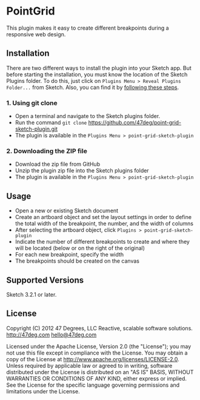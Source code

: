 # PointGrid

This plugin makes it easy to create different breakpoints during a responsive web design.

## Installation

There are two different ways to install the plugin into your Sketch app. But before starting the installation, you must know the location of the Sketch Plugins folder. To do this, just click on `Plugins Menu > Reveal Plugins Folder...` from Sketch. Also, you can find it by [following these steps](http://bohemiancoding.com/sketch/support/developer/01-introduction/01.html).

### 1. Using git clone

* Open a terminal and navigate to the Sketch plugins folder.
* Run the command `git clone` https://github.com/47deg/point-grid-sketch-plugin.git
* The plugin is available in the `Plugins Menu > point-grid-sketch-plugin`

### 2. Downloading the ZIP file

* Download the zip file from GitHub
* Unzip the plugin zip file into the Sketch plugins folder
* The plugin is available in the `Plugins Menu > point-grid-sketch-plugin` 

## Usage

* Open a new or existing Sketch document
* Create an artboard object and set the layout settings in order to define the total width of the breakpoint, the number, and the width of columns
* After selecting the artboard object, click `Plugins > point-grid-sketch-plugin`
* Indicate the number of different breakpoints to create and where they will be located (below or on the right of the original)
* For each new breakpoint, specify the width
* The breakpoints should be created on the canvas

## Supported Versions

Sketch 3.2.1 or later.

## License

Copyright (C) 2012 47 Degrees, LLC Reactive, scalable software solutions. http://47deg.com hello@47deg.com

Licensed under the Apache License, Version 2.0 (the "License"); you may not use this file except in compliance with the License. You may obtain a copy of the License at http://www.apache.org/licenses/LICENSE-2.0. Unless required by applicable law or agreed to in writing, software distributed under the License is distributed on an "AS IS" BASIS, WITHOUT WARRANTIES OR CONDITIONS OF ANY KIND, either express or implied. See the License for the specific language governing permissions and limitations under the License.

